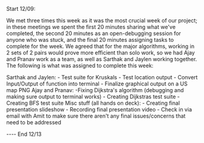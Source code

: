 Start 12/09:

We met three times this week as it was the most crucial week of our project; in these meetings we spent the first 20 minutes sharing what we've completed, the second 20 minutes as an open-debugging session for anyone who was stuck, and the final 20 minutes assigning tasks to complete for the week. We agreed that for the major algorithms, working in 2 sets of 2 pairs would prove more efficient than solo work, so we had Ajay and Pranav work as a team, as well as Sarthak and Jaylen working together. The following is what was assigned to complete this week:

Sarthak and Jaylen:
    - Test suite for Kruskals
    - Test location output
    - Convert Input/Output of function into terminal
    - Finalize graphical output on a US map PNG
Ajay and Pranav:
    -Fixing Dijkstra's algorithm (debugging and making sure output to terminal works)
    - Creating Dijkstras test suite
    - Creating BFS test suite
Misc stuff (all hands on deck):
    - Creating final presentation slideshow
    - Recording final presentation video
    - Check in via email with Amit to make sure there aren't any final issues/concerns that need to be addressed 



















---- End 12/13